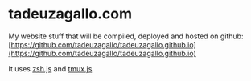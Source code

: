 # tadeuzagallo.com #

My website stuff that will be compiled, deployed and hosted on github: [https://github.com/tadeuzagallo/tadeuzagallo.github.io](https://github.com/tadeuzagallo/tadeuzagallo.github.io)

It uses [zsh.js](https://github.com/tadeuzagallo/zsh.js) and [tmux.js](https://github.com/tadeuzagallo/zsh.js)

